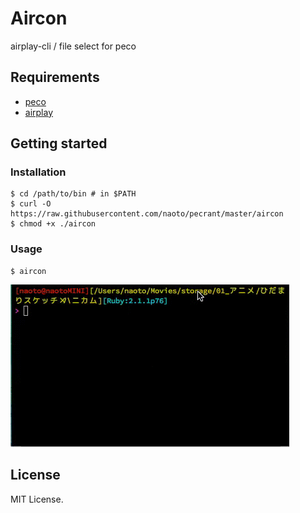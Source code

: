 Aircon
===================================================

airplay-cli / file select for peco

Requirements
---------------------------------------------------

- [peco]((https://github.com/peco/peco))
- [airplay](https://github.com/elcuervo/airplay)

Getting started
--------------------

### Installation

```
$ cd /path/to/bin # in $PATH
$ curl -O https://raw.githubusercontent.com/naoto/pecrant/master/aircon
$ chmod +x ./aircon
```

### Usage

```
$ aircon
```

![](./image/aircon.gif)

License
--------------------

MIT License.
